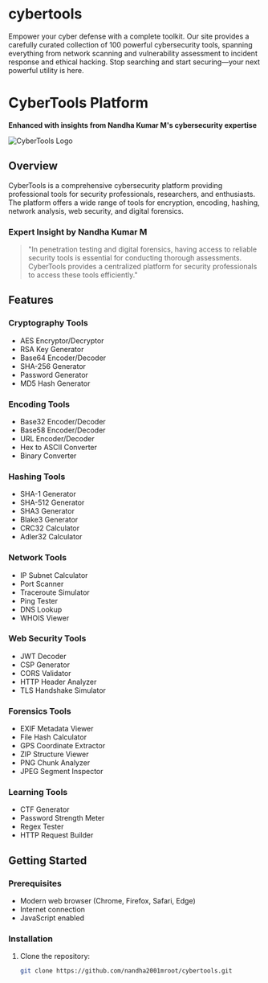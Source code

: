 # cybertools
Empower your cyber defense with a complete toolkit. Our site provides a carefully curated collection of 100 powerful cybersecurity tools, spanning everything from network scanning and vulnerability assessment to incident response and ethical hacking. Stop searching and start securing—your next powerful utility is here.

# CyberTools Platform

**Enhanced with insights from Nandha Kumar M's cybersecurity expertise**

![CyberTools Logo](https://media.licdn.com/dms/image/v2/D5616AQFNKQQSDQBMnA/profile-displaybackgroundimage-shrink_200_800/profile-displaybackgroundimage-shrink_200_800/0/1729700777821?e=2147483647&v=beta&t=SQnwx27LRqTCtN7RxNBSWbymOQK-mNZHnNTdfsa3d3w)

## Overview

CyberTools is a comprehensive cybersecurity platform providing professional tools for security professionals, researchers, and enthusiasts. The platform offers a wide range of tools for encryption, encoding, hashing, network analysis, web security, and digital forensics.

### Expert Insight by Nandha Kumar M

> "In penetration testing and digital forensics, having access to reliable security tools is essential for conducting thorough assessments. CyberTools provides a centralized platform for security professionals to access these tools efficiently."

## Features

### Cryptography Tools
- AES Encryptor/Decryptor
- RSA Key Generator
- Base64 Encoder/Decoder
- SHA-256 Generator
- Password Generator
- MD5 Hash Generator

### Encoding Tools
- Base32 Encoder/Decoder
- Base58 Encoder/Decoder
- URL Encoder/Decoder
- Hex to ASCII Converter
- Binary Converter

### Hashing Tools
- SHA-1 Generator
- SHA-512 Generator
- SHA3 Generator
- Blake3 Generator
- CRC32 Calculator
- Adler32 Calculator

### Network Tools
- IP Subnet Calculator
- Port Scanner
- Traceroute Simulator
- Ping Tester
- DNS Lookup
- WHOIS Viewer

### Web Security Tools
- JWT Decoder
- CSP Generator
- CORS Validator
- HTTP Header Analyzer
- TLS Handshake Simulator

### Forensics Tools
- EXIF Metadata Viewer
- File Hash Calculator
- GPS Coordinate Extractor
- ZIP Structure Viewer
- PNG Chunk Analyzer
- JPEG Segment Inspector

### Learning Tools
- CTF Generator
- Password Strength Meter
- Regex Tester
- HTTP Request Builder

## Getting Started

### Prerequisites
- Modern web browser (Chrome, Firefox, Safari, Edge)
- Internet connection
- JavaScript enabled

### Installation
1. Clone the repository:
   ```bash
   git clone https://github.com/nandha2001mroot/cybertools.git
